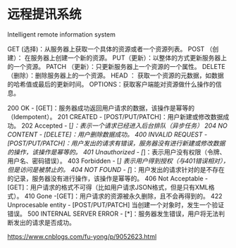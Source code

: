 # 远程提讯系统

Intelligent remote information system

GET (选择)：从服务器上获取一个具体的资源或者一个资源列表。
POST （创建）： 在服务器上创建一个新的资源。
PUT（更新）：以整体的方式更新服务器上的一个资源。
PATCH （更新）：只更新服务器上一个资源的一个属性。
DELETE（删除）：删除服务器上的一个资源。
HEAD ： 获取一个资源的元数据，如数据的哈希值或最后的更新时间。
OPTIONS：获取客户端能对资源做什么操作的信息。

200 OK - [GET]：服务器成功返回用户请求的数据，该操作是幂等的（Idempotent）。
201 CREATED - [POST/PUT/PATCH]：用户新建或修改数据成功。
202 Accepted - [*]：表示一个请求已经进入后台排队（异步任务）
204 NO CONTENT - [DELETE]：用户删除数据成功。
400 INVALID REQUEST - [POST/PUT/PATCH]：用户发出的请求有错误，服务器没有进行新建或修改数据的操作，该操作是幂等的。
401 Unauthorized - [*]：表示用户没有权限（令牌、用户名、密码错误）。
403 Forbidden - [*] 表示用户得到授权（与401错误相对），但是访问是被禁止的。
404 NOT FOUND - [*]：用户发出的请求针对的是不存在的记录，服务器没有进行操作，该操作是幂等的。
406 Not Acceptable - [GET]：用户请求的格式不可得（比如用户请求JSON格式，但是只有XML格式）。
410 Gone -[GET]：用户请求的资源被永久删除，且不会再得到的。
422 Unprocesable entity - [POST/PUT/PATCH] 当创建一个对象时，发生一个验证错误。
500 INTERNAL SERVER ERROR - [*]：服务器发生错误，用户将无法判断发出的请求是否成功。

https://www.cnblogs.com/fu-yong/p/9052623.html

